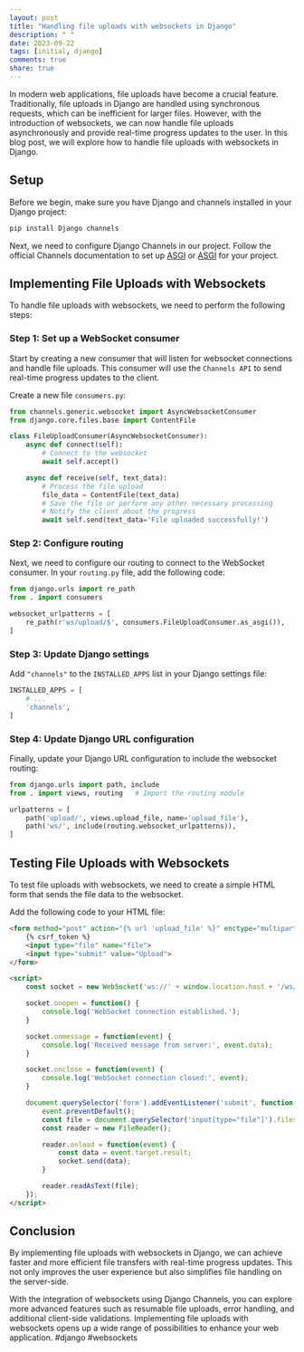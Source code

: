 ```yaml
---
layout: post
title: "Handling file uploads with websockets in Django"
description: " "
date: 2023-09-22
tags: [initial, django]
comments: true
share: true
---
```


In modern web applications, file uploads have become a crucial feature. Traditionally, file uploads in Django are handled using synchronous requests, which can be inefficient for larger files. However, with the introduction of websockets, we can now handle file uploads asynchronously and provide real-time progress updates to the user. In this blog post, we will explore how to handle file uploads with websockets in Django.

## Setup

Before we begin, make sure you have Django and channels installed in your Django project:

```bash
pip install Django channels
```

Next, we need to configure Django Channels in our project. Follow the official Channels documentation to set up [ASGI](https://channels.readthedocs.io/en/stable/deploying.html) or [ASGI](https://channels.readthedocs.io/en/latest/tutorial/part_1.html#initial-setup) for your project.

## Implementing File Uploads with Websockets

To handle file uploads with websockets, we need to perform the following steps:

### Step 1: Set up a WebSocket consumer

Start by creating a new consumer that will listen for websocket connections and handle file uploads. This consumer will use the `Channels API` to send real-time progress updates to the client.

Create a new file `consumers.py`:

```python
from channels.generic.websocket import AsyncWebsocketConsumer
from django.core.files.base import ContentFile

class FileUploadConsumer(AsyncWebsocketConsumer):
    async def connect(self):
        # Connect to the websocket
        await self.accept()

    async def receive(self, text_data):
        # Process the file upload
        file_data = ContentFile(text_data)
        # Save the file or perform any other necessary processing
        # Notify the client about the progress
        await self.send(text_data='File uploaded successfully!')
```

### Step 2: Configure routing

Next, we need to configure our routing to connect to the WebSocket consumer. In your `routing.py` file, add the following code:

```python
from django.urls import re_path
from . import consumers

websocket_urlpatterns = [
    re_path(r'ws/upload/$', consumers.FileUploadConsumer.as_asgi()),
]
```

### Step 3: Update Django settings

Add `"channels"` to the `INSTALLED_APPS` list in your Django settings file:

```python
INSTALLED_APPS = [
    # ...
    'channels',
]
```

### Step 4: Update Django URL configuration

Finally, update your Django URL configuration to include the websocket routing:

```python
from django.urls import path, include
from . import views, routing   # Import the routing module

urlpatterns = [
    path('upload/', views.upload_file, name='upload_file'),
    path('ws/', include(routing.websocket_urlpatterns)),
]
```

## Testing File Uploads with Websockets

To test file uploads with websockets, we need to create a simple HTML form that sends the file data to the websocket.

Add the following code to your HTML file:

```html
<form method="post" action="{% url 'upload_file' %}" enctype="multipart/form-data">
    {% csrf_token %}
    <input type="file" name="file">
    <input type="submit" value="Upload">
</form>

<script>
    const socket = new WebSocket('ws://' + window.location.host + '/ws/upload/');

    socket.onopen = function() {
        console.log('WebSocket connection established.');
    }

    socket.onmessage = function(event) {
        console.log('Received message from server:', event.data);
    }

    socket.onclose = function(event) {
        console.log('WebSocket connection closed:', event);
    }

    document.querySelector('form').addEventListener('submit', function(event) {
        event.preventDefault();
        const file = document.querySelector('input[type="file"]').files[0];
        const reader = new FileReader();

        reader.onload = function(event) {
            const data = event.target.result;
            socket.send(data);
        }

        reader.readAsText(file);
    });
</script>
```

## Conclusion

By implementing file uploads with websockets in Django, we can achieve faster and more efficient file transfers with real-time progress updates. This not only improves the user experience but also simplifies file handling on the server-side.

With the integration of websockets using Django Channels, you can explore more advanced features such as resumable file uploads, error handling, and additional client-side validations. Implementing file uploads with websockets opens up a wide range of possibilities to enhance your web application. #django #websockets